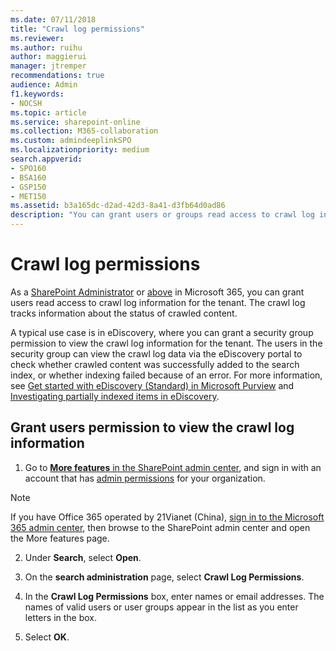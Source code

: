 ```yaml
---
ms.date: 07/11/2018
title: "Crawl log permissions"
ms.reviewer: 
ms.author: ruihu
author: maggierui
manager: jtremper
recommendations: true
audience: Admin
f1.keywords:
- NOCSH
ms.topic: article
ms.service: sharepoint-online
ms.collection: M365-collaboration
ms.custom: admindeeplinkSPO
ms.localizationpriority: medium
search.appverid:
- SPO160
- BSA160
- GSP150
- MET150
ms.assetid: b3a165dc-d2ad-42d3-8a41-d3fb64d0ad86
description: "You can grant users or groups read access to crawl log information for the tenant. A typical use case is in eDiscovery, where users may need to check whether crawled content was in fact added to the search index."
---
```


# Crawl log permissions

As a [SharePoint Administrator](/sharepoint/sharepoint-admin-role) or [above](/microsoft-365/admin/add-users/about-admin-roles) in Microsoft 365, you can grant users read access to crawl log information for the tenant. The crawl log tracks information about the status of crawled content. 
  
A typical use case is in eDiscovery, where you can grant a security group permission to view the crawl log information for the tenant. The users in the security group can view the crawl log data via the eDiscovery portal to check whether crawled content was successfully added to the search index, or whether indexing failed because of an error. For more information, see [Get started with eDiscovery (Standard) in Microsoft Purview](/microsoft-365/compliance/get-started-core-ediscovery) and [Investigating partially indexed items in eDiscovery](/microsoft-365/compliance/investigating-partially-indexed-items-in-ediscovery).
  
## Grant users permission to view the crawl log information
<a name="__top"> </a>

1. Go to <a href="https://go.microsoft.com/fwlink/?linkid=2185077" target="_blank">**More features** in the SharePoint admin center</a>, and sign in with an account that has [admin permissions](./sharepoint-admin-role.md) for your organization.

>[!NOTE]
>If you have Office 365 operated by 21Vianet (China), [sign in to the Microsoft 365 admin center](https://go.microsoft.com/fwlink/p/?linkid=850627), then browse to the SharePoint admin center and open the More features page.
 
2. Under **Search**, select **Open**.
    
3. On the **search administration** page, select **Crawl Log Permissions**.
    
4. In the **Crawl Log Permissions** box, enter names or email addresses. The names of valid users or user groups appear in the list as you enter letters in the box. 
    
5. Select **OK**.

